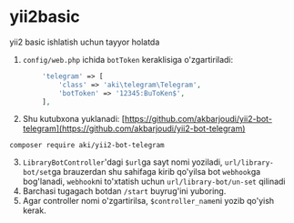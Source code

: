 # yii2basic
yii2 basic ishlatish uchun tayyor holatda

1) `config/web.php` ichida `botToken` keraklisiga o'zgartiriladi:
```php
        'telegram' => [
            'class' => 'aki\telegram\Telegram',
            'botToken' => '12345:BuToKen$',
        ],
```
2) Shu kutubxona yuklanadi: [https://github.com/akbarjoudi/yii2-bot-telegram](https://github.com/akbarjoudi/yii2-bot-telegram)
~~~
composer require aki/yii2-bot-telegram
~~~
3) `LibraryBotController`'dagi `$url`ga sayt nomi yoziladi, `url/library-bot/set`ga brauzerdan shu sahifaga kirib qo'yilsa bot `webhook`ga bog'lanadi, `webhook`ni to'xtatish uchun `url/library-bot/un-set` qilinadi
4) Barchasi tugagach botdan `/start` buyrug'ini yuboring.
5) Agar controller nomi o'zgartirilsa, `$controller_name`ni yozib qo'yish kerak.
